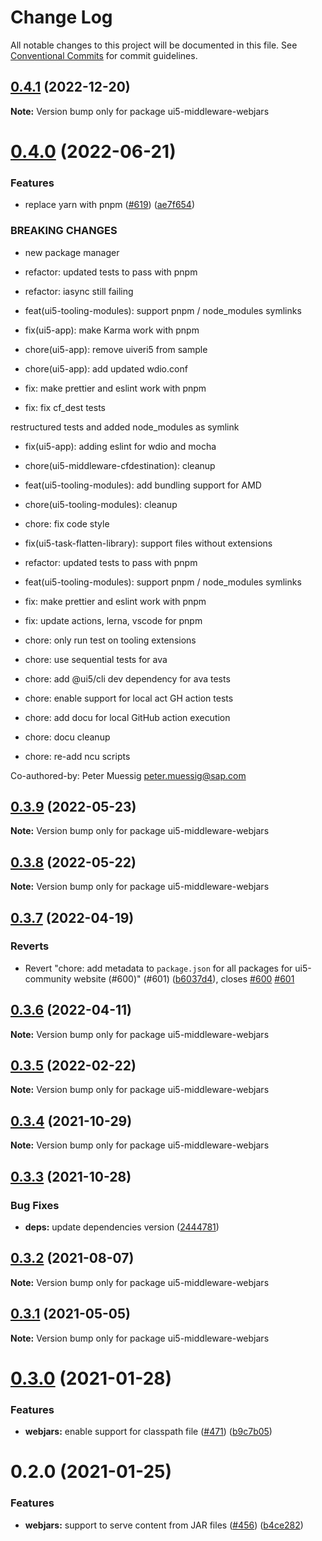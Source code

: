 # Change Log

All notable changes to this project will be documented in this file.
See [Conventional Commits](https://conventionalcommits.org) for commit guidelines.

## [0.4.1](https://github.com/ui5-community/ui5-ecosystem-showcase/compare/ui5-middleware-webjars@0.4.0...ui5-middleware-webjars@0.4.1) (2022-12-20)

**Note:** Version bump only for package ui5-middleware-webjars

# [0.4.0](https://github.com/ui5-community/ui5-ecosystem-showcase/compare/ui5-middleware-webjars@0.3.9...ui5-middleware-webjars@0.4.0) (2022-06-21)

### Features

- replace yarn with pnpm ([#619](https://github.com/ui5-community/ui5-ecosystem-showcase/issues/619)) ([ae7f654](https://github.com/ui5-community/ui5-ecosystem-showcase/commit/ae7f6544f010d4b97c8a4db28ea89d01389b5fb5))

### BREAKING CHANGES

- new package manager

- refactor: updated tests to pass with pnpm

- refactor: iasync still failing

- feat(ui5-tooling-modules): support pnpm / node_modules symlinks

- fix(ui5-app): make Karma work with pnpm

- chore(ui5-app): remove uiveri5 from sample

- chore(ui5-app): add updated wdio.conf

- fix: make prettier and eslint work with pnpm

- fix: fix cf_dest tests

restructured tests and added node_modules as symlink

- fix(ui5-app): adding eslint for wdio and mocha

- chore(ui5-middleware-cfdestination): cleanup

- feat(ui5-tooling-modules): add bundling support for AMD

- chore(ui5-tooling-modules): cleanup

- chore: fix code style

- fix(ui5-task-flatten-library): support files without extensions

- refactor: updated tests to pass with pnpm

- feat(ui5-tooling-modules): support pnpm / node_modules symlinks

- fix: make prettier and eslint work with pnpm

- fix: update actions, lerna, vscode for pnpm

- chore: only run test on tooling extensions

- chore: use sequential tests for ava

- chore: add @ui5/cli dev dependency for ava tests

- chore: enable support for local act GH action tests

- chore: add docu for local GitHub action execution

- chore: docu cleanup

- chore: re-add ncu scripts

Co-authored-by: Peter Muessig <peter.muessig@sap.com>

## [0.3.9](https://github.com/ui5-community/ui5-ecosystem-showcase/compare/ui5-middleware-webjars@0.3.8...ui5-middleware-webjars@0.3.9) (2022-05-23)

**Note:** Version bump only for package ui5-middleware-webjars

## [0.3.8](https://github.com/ui5-community/ui5-ecosystem-showcase/compare/ui5-middleware-webjars@0.3.7...ui5-middleware-webjars@0.3.8) (2022-05-22)

**Note:** Version bump only for package ui5-middleware-webjars

## [0.3.7](https://github.com/ui5-community/ui5-ecosystem-showcase/compare/ui5-middleware-webjars@0.3.6...ui5-middleware-webjars@0.3.7) (2022-04-19)

### Reverts

- Revert "chore: add metadata to `package.json` for all packages for ui5-community website (#600)" (#601) ([b6037d4](https://github.com/ui5-community/ui5-ecosystem-showcase/commit/b6037d4d397275ad2d83e7f18415c45a878c76bf)), closes [#600](https://github.com/ui5-community/ui5-ecosystem-showcase/issues/600) [#601](https://github.com/ui5-community/ui5-ecosystem-showcase/issues/601)

## [0.3.6](https://github.com/ui5-community/ui5-ecosystem-showcase/compare/ui5-middleware-webjars@0.3.5...ui5-middleware-webjars@0.3.6) (2022-04-11)

**Note:** Version bump only for package ui5-middleware-webjars

## [0.3.5](https://github.com/ui5-community/ui5-ecosystem-showcase/compare/ui5-middleware-webjars@0.3.4...ui5-middleware-webjars@0.3.5) (2022-02-22)

**Note:** Version bump only for package ui5-middleware-webjars

## [0.3.4](https://github.com/ui5-community/ui5-ecosystem-showcase/compare/ui5-middleware-webjars@0.3.3...ui5-middleware-webjars@0.3.4) (2021-10-29)

**Note:** Version bump only for package ui5-middleware-webjars

## [0.3.3](https://github.com/ui5-community/ui5-ecosystem-showcase/compare/ui5-middleware-webjars@0.3.2...ui5-middleware-webjars@0.3.3) (2021-10-28)

### Bug Fixes

- **deps:** update dependencies version ([2444781](https://github.com/ui5-community/ui5-ecosystem-showcase/commit/2444781b4b2b7215b8e891dfe65c42167a668f66))

## [0.3.2](https://github.com/ui5-community/ui5-ecosystem-showcase/compare/ui5-middleware-webjars@0.3.1...ui5-middleware-webjars@0.3.2) (2021-08-07)

**Note:** Version bump only for package ui5-middleware-webjars

## [0.3.1](https://github.com/ui5-community/ui5-ecosystem-showcase/compare/ui5-middleware-webjars@0.3.0...ui5-middleware-webjars@0.3.1) (2021-05-05)

**Note:** Version bump only for package ui5-middleware-webjars

# [0.3.0](https://github.com/petermuessig/ui5-ecosystem-showcase/compare/ui5-middleware-webjars@0.2.0...ui5-middleware-webjars@0.3.0) (2021-01-28)

### Features

- **webjars:** enable support for classpath file ([#471](https://github.com/petermuessig/ui5-ecosystem-showcase/issues/471)) ([b9c7b05](https://github.com/petermuessig/ui5-ecosystem-showcase/commit/b9c7b0591dedc58a92786d7e537d4cf752665ec7))

# 0.2.0 (2021-01-25)

### Features

- **webjars:** support to serve content from JAR files ([#456](https://github.com/petermuessig/ui5-ecosystem-showcase/issues/456)) ([b4ce282](https://github.com/petermuessig/ui5-ecosystem-showcase/commit/b4ce282dde94b230175c02539c3e3c2d0487d478))
